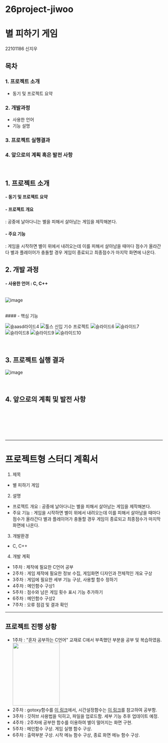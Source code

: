 # 26project-jiwoo

# 별 피하기 게임
22101186 신지우

## 목차
### 1. 프로젝트 소개
 - 동기 및 프로젝트 요약
### 2. 개발과정
 - 사용한 언어
 - 기능 설명
### 3. 프로젝트 실행결과
### 4. 앞으로의 계획 혹은 발전 사항

<br>

## 1. 프로젝트 소개
#### - 동기 및 프로젝트 요약
#### - 프로젝트 개요 
: 공중에 날아다니는 별을 피해서 살아남는 게임을 제작해본다.
#### - 주요 기능 
: 게임을 시작하면 별이 위에서 내려오는데 이를 피해서 살아남을 때마다 점수가 올라간다 별과 플레이어가 충돌할 경우 게임이 종료되고 최종점수가 마지막 화면에 나온다.

## 2. 개발 과정
#### - 사용한 언어 : C, C++
<br> ![image](https://user-images.githubusercontent.com/90715224/188795705-068ad1cf-b536-4a47-9c59-9d84953afb85.png)

<br>
#### - 핵심 기능
<br>

![슬aasd라이드4](https://user-images.githubusercontent.com/90715224/188796481-704a1ee3-f471-4b92-94be-42cbdc6e9aec.PNG)
![툴스 신입 기수 프로젝트](https://user-images.githubusercontent.com/90715224/188808767-fae031f6-849d-42a8-ac30-ac0576097b7f.png)
![슬라이드6](https://user-images.githubusercontent.com/90715224/188796542-9de25030-781e-4f7a-9a33-b6b580ee2c9d.PNG)
![슬라이드7](https://user-images.githubusercontent.com/90715224/188796546-2334d835-8839-4915-af11-0230b09421be.PNG)
![슬라이드8](https://user-images.githubusercontent.com/90715224/188796553-5380661d-0da1-4910-b418-2d44b0b40b49.PNG)
![슬라이드9](https://user-images.githubusercontent.com/90715224/188796558-174b8f7e-0b59-4137-aec2-58998738b472.PNG)
![슬라이드10](https://user-images.githubusercontent.com/90715224/188796566-6022963e-0d7f-46ca-bdb7-c14eeb0b7c38.PNG)

<br>

## 3. 프로젝트 실행 결과
![image](https://user-images.githubusercontent.com/90715224/188796650-2a93b496-6179-41aa-a6ed-830ae7b29110.png)

<br>

## 4. 앞으로의 계획 및 발전 사항

<br>
<br>
<br>
<br>
<br>

---
# 프로젝트형 스터디 계획서

1. 제목
- 별 피하기 게임

2. 설명
- 프로젝트 개요 : 공중에 날아다니는 별을 피해서 살아남는 게임을 제작해본다.
- 주요 기능 : 게임을 시작하면 별이 위에서 내려오는데 이를 피해서 살아남을 때마다 점수가 올라간다 별과 플레이어가 충돌할 경우 게임이 종료되고 최종점수가 마지막 화면에 나온다.

3. 개발환경
- C, C++

4. 개발 계획
- 1주차 : 제작에 필요한 C언어 공부
- 2주차 : 게임 제작에 필요한 정보 수집, 게임화면 디자인과 전체적인 개요 구상
- 3주차 : 게임에 필요한 세부 기능 구상, 사용할 함수 정하기
- 4주차 : 메인함수 구상1
- 5주차 : 점수와 남은 게임 횟수 표시 기능 추가하기
- 6주차 : 메인함수 구상2
- 7주차 : 오류 점검 및 결과 확인

---

## 프로젝트 진행 상황
- 1주차 : "혼자 공부하는 C언어" 교재로 C에서 부족했던 부분을 공부 및 복습하였음.<br> <img src="https://lh5.googleusercontent.com/IiWWJU3sTd4_0VLzoBktoQa0J9BDWW4d7Ljn6Jmc8Bh8Y1Pioh-ZS3BnBaUpEMKXUnAOWjU9WwrcV8t3ZOMmcKqA-qmxrpMRhvQMPs8ZhXCbrVit_vyCPTi2yYef4_qInD4bNUFD" width=150 height=200></img>
- 2주차 : gotoxy함수를 [이 링크](https://hyomyo.tistory.com/27)에서, 시간설정함수는 [이 링크](https://hyomyo.tistory.com/20?category=820372)를 참고하여 공부함.
- 3주차 : 깃허브 사용법을 익히고, 파일을 업로드함. 세부 기능 추후 업데이트 예정.
- 4주차 : 2주차에 공부한 함수를 이용하여 별이 떨어지는 화면 구현.
- 5주차 : 메인함수 구상. 게임 실행 함수 구상.
- 6주차 : 출력부분 구상. 시작 메뉴 함수 구상, 종료 화면 메뉴 함수 구상.

